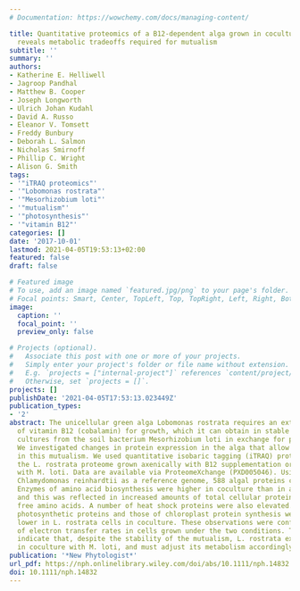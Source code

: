```yaml
---
# Documentation: https://wowchemy.com/docs/managing-content/

title: Quantitative proteomics of a B12-dependent alga grown in coculture with bacteria
  reveals metabolic tradeoffs required for mutualism
subtitle: ''
summary: ''
authors:
- Katherine E. Helliwell
- Jagroop Pandhal
- Matthew B. Cooper
- Joseph Longworth
- Ulrich Johan Kudahl
- David A. Russo
- Eleanor V. Tomsett
- Freddy Bunbury
- Deborah L. Salmon
- Nicholas Smirnoff
- Phillip C. Wright
- Alison G. Smith
tags:
- '"iTRAQ proteomics"'
- '"Lobomonas rostrata"'
- '"Mesorhizobium loti"'
- '"mutualism"'
- '"photosynthesis"'
- '"vitamin B12"'
categories: []
date: '2017-10-01'
lastmod: 2021-04-05T19:53:13+02:00
featured: false
draft: false

# Featured image
# To use, add an image named `featured.jpg/png` to your page's folder.
# Focal points: Smart, Center, TopLeft, Top, TopRight, Left, Right, BottomLeft, Bottom, BottomRight.
image:
  caption: ''
  focal_point: ''
  preview_only: false

# Projects (optional).
#   Associate this post with one or more of your projects.
#   Simply enter your project's folder or file name without extension.
#   E.g. `projects = ["internal-project"]` references `content/project/deep-learning/index.md`.
#   Otherwise, set `projects = []`.
projects: []
publishDate: '2021-04-05T17:53:13.023449Z'
publication_types:
- '2'
abstract: The unicellular green alga Lobomonas rostrata requires an external supply
  of vitamin B12 (cobalamin) for growth, which it can obtain in stable laboratory
  cultures from the soil bacterium Mesorhizobium loti in exchange for photosynthate.
  We investigated changes in protein expression in the alga that allow it to engage
  in this mutualism. We used quantitative isobaric tagging (iTRAQ) proteomics to determine
  the L. rostrata proteome grown axenically with B12 supplementation or in coculture
  with M. loti. Data are available via ProteomeXchange (PXD005046). Using the related
  Chlamydomonas reinhardtii as a reference genome, 588 algal proteins could be identified.
  Enzymes of amino acid biosynthesis were higher in coculture than in axenic culture,
  and this was reflected in increased amounts of total cellular protein and several
  free amino acids. A number of heat shock proteins were also elevated. Conversely,
  photosynthetic proteins and those of chloroplast protein synthesis were significantly
  lower in L. rostrata cells in coculture. These observations were confirmed by measurement
  of electron transfer rates in cells grown under the two conditions. The results
  indicate that, despite the stability of the mutualism, L. rostrata experiences stress
  in coculture with M. loti, and must adjust its metabolism accordingly.
publication: '*New Phytologist*'
url_pdf: https://nph.onlinelibrary.wiley.com/doi/abs/10.1111/nph.14832
doi: 10.1111/nph.14832
---
```

